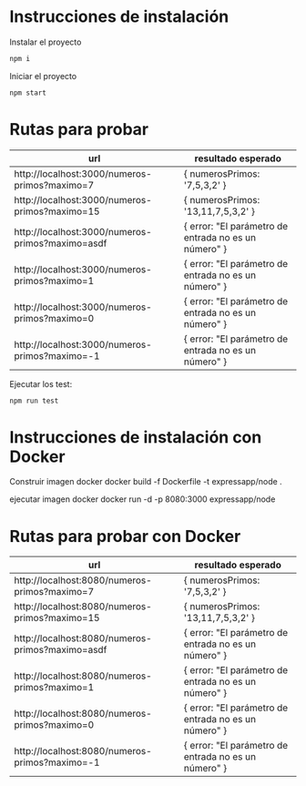 # Instrucciones de instalación

Instalar el proyecto
```sh
npm i
```

Iniciar el proyecto
```sh
npm start
```

# Rutas para probar

| url | resultado esperado |
| ------ | ------ |
| http://localhost:3000/numeros-primos?maximo=7 | { numerosPrimos: '7,5,3,2' } |
| http://localhost:3000/numeros-primos?maximo=15 | { numerosPrimos: '13,11,7,5,3,2' } |
| http://localhost:3000/numeros-primos?maximo=asdf | { error: "El parámetro de entrada no es un número" } |
| http://localhost:3000/numeros-primos?maximo=1 | { error: "El parámetro de entrada no es un número" } |
| http://localhost:3000/numeros-primos?maximo=0 | { error: "El parámetro de entrada no es un número" } |
| http://localhost:3000/numeros-primos?maximo=-1 | { error: "El parámetro de entrada no es un número" } |

Ejecutar los test:
```sh
npm run test
```

# Instrucciones de instalación con Docker

Construir imagen docker
docker build -f Dockerfile -t expressapp/node .

ejecutar imagen docker
docker run -d -p 8080:3000 expressapp/node

# Rutas para probar con Docker
| url | resultado esperado |
| ------ | ------ |
| http://localhost:8080/numeros-primos?maximo=7 | { numerosPrimos: '7,5,3,2' } |
| http://localhost:8080/numeros-primos?maximo=15 | { numerosPrimos: '13,11,7,5,3,2' } |
| http://localhost:8080/numeros-primos?maximo=asdf | { error: "El parámetro de entrada no es un número" } |
| http://localhost:8080/numeros-primos?maximo=1 | { error: "El parámetro de entrada no es un número" } |
| http://localhost:8080/numeros-primos?maximo=0 | { error: "El parámetro de entrada no es un número" } |
| http://localhost:8080/numeros-primos?maximo=-1 | { error: "El parámetro de entrada no es un número" } |